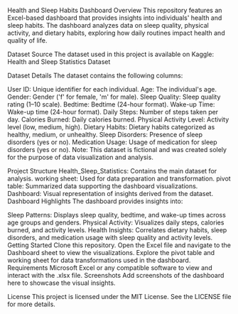 Health and Sleep Habits Dashboard
Overview
This repository features an Excel-based dashboard that provides insights into individuals' health and sleep habits. The dashboard analyzes data on sleep quality, physical activity, and dietary habits, exploring how daily routines impact health and quality of life.

Dataset Source
The dataset used in this project is available on Kaggle: Health and Sleep Statistics Dataset

Dataset Details
The dataset contains the following columns:

User ID: Unique identifier for each individual.
Age: The individual's age.
Gender: Gender ('f' for female, 'm' for male).
Sleep Quality: Sleep quality rating (1–10 scale).
Bedtime: Bedtime (24-hour format).
Wake-up Time: Wake-up time (24-hour format).
Daily Steps: Number of steps taken per day.
Calories Burned: Daily calories burned.
Physical Activity Level: Activity level (low, medium, high).
Dietary Habits: Dietary habits categorized as healthy, medium, or unhealthy.
Sleep Disorders: Presence of sleep disorders (yes or no).
Medication Usage: Usage of medication for sleep disorders (yes or no).
Note: This dataset is fictional and was created solely for the purpose of data visualization and analysis.

Project Structure
Health_Sleep_Statistics: Contains the main dataset for analysis.
working sheet: Used for data preparation and transformation.
pivot table: Summarized data supporting the dashboard visualizations.
Dashboard: Visual representation of insights derived from the dataset.
Dashboard Highlights
The dashboard provides insights into:

Sleep Patterns: Displays sleep quality, bedtime, and wake-up times across age groups and genders.
Physical Activity: Visualizes daily steps, calories burned, and activity levels.
Health Insights: Correlates dietary habits, sleep disorders, and medication usage with sleep quality and activity levels.
Getting Started
Clone this repository.
Open the Excel file and navigate to the Dashboard sheet to view the visualizations.
Explore the pivot table and working sheet for data transformations used in the dashboard.
Requirements
Microsoft Excel or any compatible software to view and interact with the .xlsx file.
Screenshots
Add screenshots of the dashboard here to showcase the visual insights.

License
This project is licensed under the MIT License. See the LICENSE file for more details.
